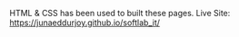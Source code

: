 HTML & CSS has been used to built these pages.
Live Site: https://junaeddurjoy.github.io/softlab_it/